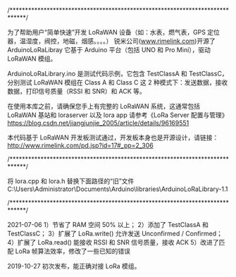 /*****************************************************************************/

为了帮助用户“简单快速”开发 LoRaWAN 设备（如：水表，燃气表，GPS 定位器，温湿度，阀控，地磁，烟感。。。。）
锐米公司(www.rimelink.com)开源了 ArduinoLoRaLibray 它基于 Arduino 平台（包括 UNO 和 Pro Mini），驱动 LoRaWAN 模组。

ArduinoLoRaLibrary.ino 是测试代码示例，它包含 TestClassA 和 TestClassC，分别测试 LoRaWAN 模组在 Class A 和 Class C
这 2 种模式下：发送数据，接收数据，打印信号质量（RSSI 和 SNR）和 ACK 等。

在使用本库之前，请确保您手上有完整的 LoRaWAN 系统，这通常包括 LoRaWAN 基站和 loraserver 以及 lora app
请参考《LoRa Server 配置与管理》  https://blog.csdn.net/jiangjunjie_2005/article/details/96169551

本代码基于 LoRaWAN 开发板测试通过，开发板本身也是开源设计，请链接：http://www.rimelink.com/pd.jsp?id=17#_pp=2_306


/*****************************************************************************/

将 lora.cpp 和 lora.h 替换下面路径的“旧”文件
C:\Users\Administrator\Documents\Arduino\libraries\ArduinoLoRaLibrary-1.1


/*****************************************************************************/

2021-07-06
1）节省了 RAM 空间 50% 以上；
2）添加了 TestClassA 和 TestClassC；
3）扩展了 LoRa.write() 允许发送 Unconfirmed / Confirmed；
4）扩展了 LoRa.read() 能接收 RSSI 和 SNR 信号质量，接收 ACK
5）改进了匹配 LoRa 帧算法效率，修改了一些已知的错误

2019-10-27
初次发布，能正确对接 LoRa 模组。
